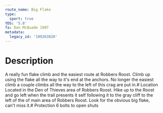 ```yaml
---
route_name: Big Flake
type:
  sport: true
YDS: '5.8'
fa: Dan McQuade 1997
metadata:
  legacy_id: '109263820'
---
```

# Description
A really fun flake climb and the easiest route at Robbers Roost. Climb up using the flake all the way to it's end at the anchors. No longer the easiest climb a couple climbs all the way to the left of this crag are put in.# Location
Located in the Den of Thieves area of Robbers Roost. Hike up to the Roost and go left when the trail presents it self following it to the gray cliff to the left of the of main area of Robbers Roost. Look for the obvious big flake, can't miss it.# Protection
6 bolts to open shuts